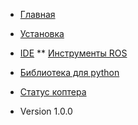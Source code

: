 * [Главная](/)
* [Установка](/install)
* [IDE](/ide/usage)
** [Инструменты ROS](/ide/ros)
* [Библиотека для python](/pylib)
* [Статус коптера](/copter_status)

* Version 1.0.0
